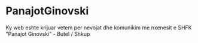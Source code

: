 # PanajotGinovski
Ky web eshte krijuar vetem per nevojat dhe komunikim me nxenesit e SHFK "Panajot Ginovski" - Butel / Shkup
